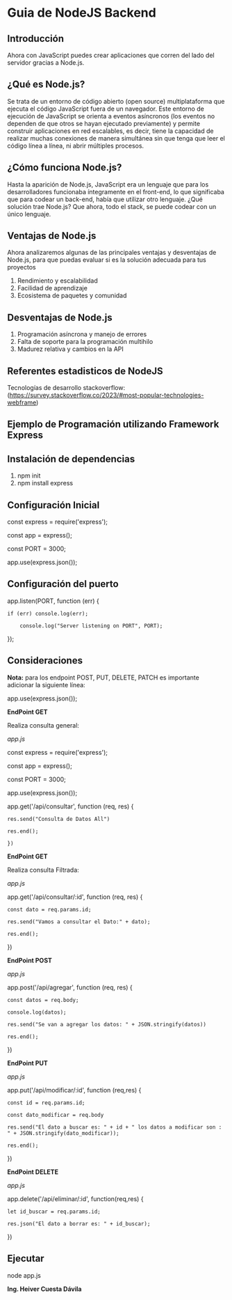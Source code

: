 # Guia de NodeJS Backend
  
## Introducción  
    
Ahora con JavaScript puedes crear aplicaciones que corren del lado del servidor gracias a Node.js.

  
## ¿Qué es Node.js?

Se trata de un entorno de código abierto (open source) multiplataforma que ejecuta el código JavaScript fuera de un navegador. Este entorno de ejecución de JavaScript se orienta a eventos asíncronos (los eventos no dependen de que otros se hayan ejecutado previamente) y permite construir aplicaciones en red escalables, es decir, tiene la capacidad de realizar muchas conexiones de manera simultánea sin que tenga que leer el código línea a línea, ni abrir múltiples procesos.

## ¿Cómo funciona Node.js?

Hasta la aparición de Node.js, JavaScript era un lenguaje que para los desarrolladores funcionaba íntegramente en el front-end, lo que significaba que para codear un back-end, había que utilizar otro lenguaje. ¿Qué solución trae Node.js? Que ahora, todo el stack, se puede codear con un único lenguaje.


## Ventajas de Node.js

Ahora analizaremos algunas de las principales ventajas y desventajas de Node.js, para que puedas evaluar si es la solución adecuada para tus proyectos

1. Rendimiento y escalabilidad
2. Facilidad de aprendizaje
3. Ecosistema de paquetes y comunidad

## Desventajas de Node.js

1. Programación asíncrona y manejo de errores
2. Falta de soporte para la programación multihilo
3. Madurez relativa y cambios en la API


## Referentes estadisticos de NodeJS

Tecnologías de desarrollo stackoverflow:  (https://survey.stackoverflow.co/2023/#most-popular-technologies-webframe)


## Ejemplo de Programación utilizando Framework Express


## Instalación de dependencias

 1. npm init
 2. npm install express

## Configuración Inicial

const express = require('express');

const app = express();

const PORT = 3000;

app.use(express.json());

## Configuración del puerto

app.listen(PORT, function (err) {

    if (err) console.log(err);
    
        console.log("Server listening on PORT", PORT);
        
}); 


## Consideraciones

**Nota:** para los endpoint POST, PUT, DELETE, PATCH es importante adicionar la siguiente línea: 

app.use(express.json());


**EndPoint GET**

Realiza consulta general:

*app.js*  


const express = require('express');

const app = express();

const PORT = 3000;

app.use(express.json());

app.get('/api/consultar', function (req, res) {

    res.send("Consulta de Datos All")
    
    res.end();
    
    })



**EndPoint GET**


Realiza consulta Filtrada:


*app.js*  


app.get('/api/consultar/:id', function (req, res) {

    const dato = req.params.id;
    
    res.send("Vamos a consultar el Dato:" + dato);
    
    res.end();
    
})

    

**EndPoint POST**

*app.js* 


app.post('/api/agregar', function (req, res) {

    const datos = req.body;
    
    console.log(datos);
    
    res.send("Se van a agregar los datos: " + JSON.stringify(datos))
    
    res.end();
    
})


**EndPoint PUT**

*app.js* 

app.put('/api/modificar/:id', function (req,res) {

    const id = req.params.id;
    
    const dato_modificar = req.body
    
    res.send("El dato a buscar es: " + id + " los datos a modificar son : " + JSON.stringify(dato_modificar));
    
    res.end();
    
})


**EndPoint DELETE**

*app.js* 

app.delete('/api/eliminar/:id', function(req,res) {

    let id_buscar = req.params.id;
    
    res.json("El dato a borrar es: " + id_buscar);
    
})


## Ejecutar

node app.js










**Ing. Heiver Cuesta Dávila**
